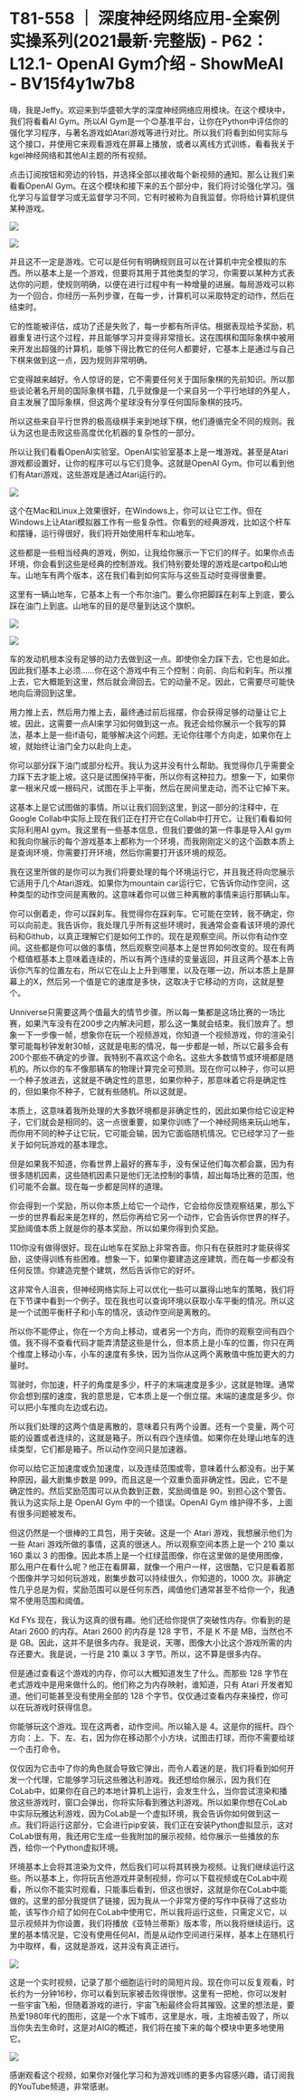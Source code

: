 # T81-558 ｜ 深度神经网络应用-全案例实操系列(2021最新·完整版) - P62：L12.1- OpenAI Gym介绍 - ShowMeAI - BV15f4y1w7b8

嗨，我是Jeffy。欢迎来到华盛顿大学的深度神经网络应用模块。在这个模块中，我们将看看AI Gym。所以AI Gym是一个😊基准平台，让你在Python中评估你的强化学习程序，与著名游戏如Atari游戏等进行对比。所以我们将看到如何实际与这个接口，并使用它来观看游戏在屏幕上播放，或者以离线方式训练，看看我关于kgel神经网络和其他AI主题的所有视频。

点击订阅按钮和旁边的铃铛，并选择全部以接收每个新视频的通知。那么让我们来看看OpenAI Gym。在这个模块和接下来的五个部分中，我们将讨论强化学习。强化学习与监督学习或无监督学习不同，它有时被称为自我监督。你将给计算机提供某种游戏。

![](img/e05a69d9ca1dbcb4403e08d1b85b5a4e_1.png)

![](img/e05a69d9ca1dbcb4403e08d1b85b5a4e_2.png)

并且这不一定是游戏。它可以是任何有明确规则且可以在计算机中完全模拟的东西。所以基本上是一个游戏，但要将其用于其他类型的学习，你需要以某种方式表达你的问题，使规则明确，以便在进行过程中有一种增量的进展。每局游戏可以称为一个回合，你经历一系列步骤，在每一步，计算机可以采取特定的动作，然后在结束时。

它的性能被评估，成功了还是失败了，每一步都有所评估。根据表现给予奖励，机器重复进行这个过程，并且能够学习并变得非常擅长。这在围棋和国际象棋中被用来开发出超强的计算机，能够下得比教它的任何人都要好，它基本上是通过与自己下棋来做到这一点，因为规则非常明确。

它变得越来越好。令人惊讶的是，它不需要任何关于国际象棋的先前知识。所以那些谈论著名开局的国际象棋书籍，几乎就像是一个来自另一个平行地球的外星人，自主发展了国际象棋，但这两个星球没有分享任何国际象棋的技巧。

所以这些来自平行世界的极高级棋手来到地球下棋，他们遵循完全不同的规则。我认为这也是击败这些高度优化机器的复杂性的一部分。

所以让我们看看OpenAI实验室。OpenAI实验室基本上是一堆游戏。甚至是Atari游戏都设置好，让你的程序可以与它们竞争。这就是OpenAI Gym。你可以看到他们有Atari游戏，这些游戏是通过Atari运行的。

![](img/e05a69d9ca1dbcb4403e08d1b85b5a4e_4.png)

这个在Mac和Linux上效果很好，在Windows上，你可以让它工作。但在Windows上让Atari模拟器工作有一些复杂性。你看到的经典游戏，比如这个杆车和摆锤，运行得很好，我们将开始使用杆车和山地车。

这些都是一些相当经典的游戏，例如，让我给你展示一下它们的样子。如果你点击环境，你会看到这些是经典的控制游戏。我们特别要处理的游戏是cartpo和山地车。山地车有两个版本，这在我们看到如何实际与这些互动时变得很重要。

这里有一辆山地车，它基本上有一个布尔油门。要么你把脚踩在刹车上到底，要么踩在油门上到底。山地车的目的是尽量到达这个旗帜。

![](img/e05a69d9ca1dbcb4403e08d1b85b5a4e_6.png)

![](img/e05a69d9ca1dbcb4403e08d1b85b5a4e_7.png)

车的发动机根本没有足够的动力去做到这一点。即使你全力踩下去，它也是如此。因此我们基本上必须……你在这个游戏中有三个控制：向前、向后和刹车。所以推上去，它大概能到这里，然后就会滑回去。它的动量不足。因此，它需要尽可能快地向后滑回到这里。

用力推上去，然后用力推上去，最终通过前后摇摆，你会获得足够的动量让它上坡。因此，这需要一点AI来学习如何做到这一点。我还会给你展示一个我写的算法，基本上是一些if语句，能够解决这个问题。无论你往哪个方向走，如果你在上坡，就始终让油门全力以赴向上走。

你可以部分踩下油门或部分松开。我认为这并没有什么帮助。我觉得你几乎需要全力踩下去才能上坡。这只是试图保持平衡，所以你有这种拉力。想象一下，如果你拿一根米尺或一根码尺，试图在手上平衡，然后在房间里走动，而不让它掉下来。

这基本上是它试图做的事情。所以让我们回到这里，到这一部分的注释中，在Google Collab中实际上现在我们正在打开它在Collab中打开它。让我们看看如何实际利用AI gym。我这里有一些基本信息，但我们要做的第一件事是导入AI gym和我向你展示的每个游戏基本上都称为一个环境，而我刚刚定义的这个函数本质上是查询环境，你需要打开环境，然后你需要打开该环境的规范。

我在这里所做的是你可以为我们将要处理的每个环境运行它，并且我还将向您展示它适用于几个Atari游戏。如果你为mountain car运行它，它告诉你动作空间，这种类型的动作空间是离散的。这意味着你可以做三种离散的事情来运行那辆山车。

你可以倒着走，你可以踩刹车。我觉得你在踩刹车。它可能在空转，我不确定，你可以向前走。我告诉你，我处理几乎所有这些环境时，我通常会查看该环境的源代码和Github，以真正理解它们是如何工作的。现在是观察空间。所以你有动作空间。这些都是你可以做的事情，然后观察空间基本上是世界如何改变的。现在有两个框值框基本上意味着连续的，所以有两个连续的变量返回，并且这两个基本上告诉你汽车的位置左右，所以它在山上上升到哪里，以及在哪一边，所以本质上是屏幕上的X，然后另一个值是它的速度是多快，这取决于它移动的方向，这就是整个。

Unniverse只需要这两个值最大的情节步骤。所以每一集都是这场比赛的一场比赛，如果汽车没有在200步之内解决问题，那么这一集就会结束。我们放弃了。想象一下一步像一帧，想象你在玩一个视频游戏，你知道一个视频游戏，你的渲染引擎可能每秒钟发射30帧，这就是电影的情况，每一步都是一帧，所以它最多会有200个那些不确定的步骤。我特别不喜欢这个命名。这些大多数情节或环境都是随机的。所以你的车不像那辆车的物理计算完全可预测。现在你可以种子，你可以把一个种子放进去，这就是不确定性的意思，如果你种子，那意味着它将是确定性的，但如果你不种子，它就有些随机。所以这就是。

本质上，这意味着我所处理的大多数环境都是非确定性的，因此如果你给它设定种子，它们就会是相同的。这一点很重要，如果你训练了一个神经网络来玩山地车，而你用不同的种子让它玩，它可能会输，因为它面临随机情况。它已经学习了一些关于如何玩游戏的基本理念。

但是如果我不知道，你看世界上最好的赛车手，没有保证他们每次都会赢，因为有很多随机因素，这些随机因素只是他们无法控制的事情，超出每场比赛的范围，他们可能不会赢。现在每一步都是同样的道理。

你会得到一个奖励，所以你本质上给它一个动作，它会给你反馈观察结果，那么下一步的世界看起来是怎样的，然后你再给它另一个动作，它会告诉你世界的样子。奖励阈值本质上就是你的基本奖励，所以如果你得到负奖励。

110你没有做得很好。现在山地车在奖励上非常吝啬。你只有在获胜时才能获得奖励，这使得训练有些困难。想象一下，如果你要建造这座建筑，而在每一步都没有任何反馈。你建造完整个建筑，然后告诉你它的好坏。

这非常令人沮丧，但神经网络实际上可以优化一些可以赢得山地车的策略，我们将在下节课中看到一个例子。现在我也可以查询环境以获取小车平衡的情况。所以这是一个试图平衡杆子和小车的情况，该动作空间是离散的。

所以你不能停止，你在一个方向上移动，或者另一个方向，而你的观察空间有四个值。我不得不查看代码才能弄清楚这些是什么，但本质上是小车的位置，你只在两个维度上移动小车，小车的速度有多快，因为当你从这两个离散值中施加更大的力量时。

驾驶时，你加速，杆子的角度是多少，杆子的末端速度是多少，这就是物理。通常你会想到摆的速度，我的意思是，它本质上是一个倒立摆。末端的速度是多少。你可以把小车推向左边或右边。

所以我们处理的这两个值是离散的，意味着只有两个设置。还有一个变量，两个可能的设置或者连续的，这就是箱子。所以有四个连续值。如果你在处理山地车的连续类型，它们都是箱子。所以动作空间只是加速器。

你可以给它正加速度或负加速度，以及连续范围或零，意味着什么都没有。出于某种原因，最大剧集步数是 999。而且这是一个双重负面非确定性。因此，它不是确定性的。然后奖励范围可以从负数到正数，奖励阈值是 90。别担心这个警告。我认为这实际上是 OpenAI Gym 中的一个错误。OpenAI Gym 维护得不多，上面有很多问题被发布。

但这仍然是一个很棒的工具包，用于突破。这是一个 Atari 游戏，我想展示他们为一些 Atari 游戏所做的事情，这真的很迷人。所以观察空间本质上是一个 210 乘以 160 乘以 3 的图像。因此本质上是一个红绿蓝图像，你在这里做的是使用图像，那么用户在看什么呢？他正在看屏幕，就像一个用户一样，这很酷，它只是看着那个图像并学习如何玩游戏，剧集步数可以持续很久，你知道的，1000 次。非确定性几乎总是为假，奖励范围可以是任何东西，阈值他们通常甚至不给你一个，我通常不使用范围和阈值。

Kd FYs 现在，我认为这真的很有趣。他们还给你提供了突破性内存。你看到的是 Atari 2600 的内存。Atari 2600 的内存是 128 字节，不是 K 不是 MB，当然也不是 GB。因此，这并不是很多内存。我是说，天哪，图像大小比这个游戏所需的内存还要大。我是说，一行是 210 乘以 3 字节。所以，这不算是很多内存。

但是通过查看这个游戏的内存，你可以大概知道发生了什么。而那些 128 字节在老式游戏中是用来做什么的。他们称之为内存映射，谁知道，只有 Atari 开发者知道。他们可能甚至没有使用全部的 128 个字节。仅仅通过查看内存来操控，你可以在玩游戏时获得信息。

你能够玩这个游戏。现在这两者，动作空间。所以输入是 4。这是你的摇杆。四个方向：上、下、左、右，因为你在移动那个小方块，试图击打球，而你不需要给球一个击打命令。

仅仅因为它击中了你的角色就会导致它弹出，而令人着迷的是，我们将看到如何开发一个代理，它能够学习玩这些雅达利游戏。我还想给你展示，因为我们在CoLab中，如果你在自己的本地计算机上运行，会发生什么，当你尝试渲染和播放这些游戏时，窗口会弹出，你将实际看到雅达利游戏。所以如果你想在CoLab中实际玩雅达利游戏，因为CoLab是一个虚拟环境，我会告诉你如何做到这一点。我们将运行这部分，它会进行pip安装，我们正在安装Python虚拟显示，这对CoLab很有用，我还用它生成一些我附加的展示视频，给你展示一些播放的东西，给你一个Python虚拟环境。

环境基本上会将其渲染为文件，然后我们可以将其转换为视频。让我们继续运行这些。所以基本上，你将玩吉他游戏并录制视频，你可以下载视频或在CoLab中观看，所以你不能实时观看，只能事后看到，但这也很好，这就是你在CoLab中能做的。这里的部分我提供了链接，因为我从一个非常方便的写作中获得了这些功能，该写作介绍了如何在CoLab中使用它，所以我将运行这些，只需定义它，以显示视频并为你设置，我们将播放《亚特兰蒂斯》版本零，所以我将继续运行。这里的基本情况是，它没有使用任何AI，而是从动作空间进行采样，基本上在随机行为中取样，看，这就是游戏，这并没有真正进行。

![](img/e05a69d9ca1dbcb4403e08d1b85b5a4e_9.png)

这是一个实时视频，记录了那个细胞运行时的简短片段。现在你可以反复观看，时长约为一分钟16秒，你可以看到玩家被击败得很惨。这里有一把枪，你可以发射一些宇宙飞船，但随着游戏的进行，宇宙飞船最终会将其摧毁。这里的想法是，要热爱1980年代的图形，这是一个水下城市，这里是水，哦，主炮被击毁了，所以当你失去生命时，这是对AIG的概述，我们将在接下来的每个模块中更多地使用它。

![](img/e05a69d9ca1dbcb4403e08d1b85b5a4e_11.png)

感谢观看这个视频，如果你对强化学习和为游戏训练的更多内容感兴趣，请订阅我的YouTube频道，非常感谢。
